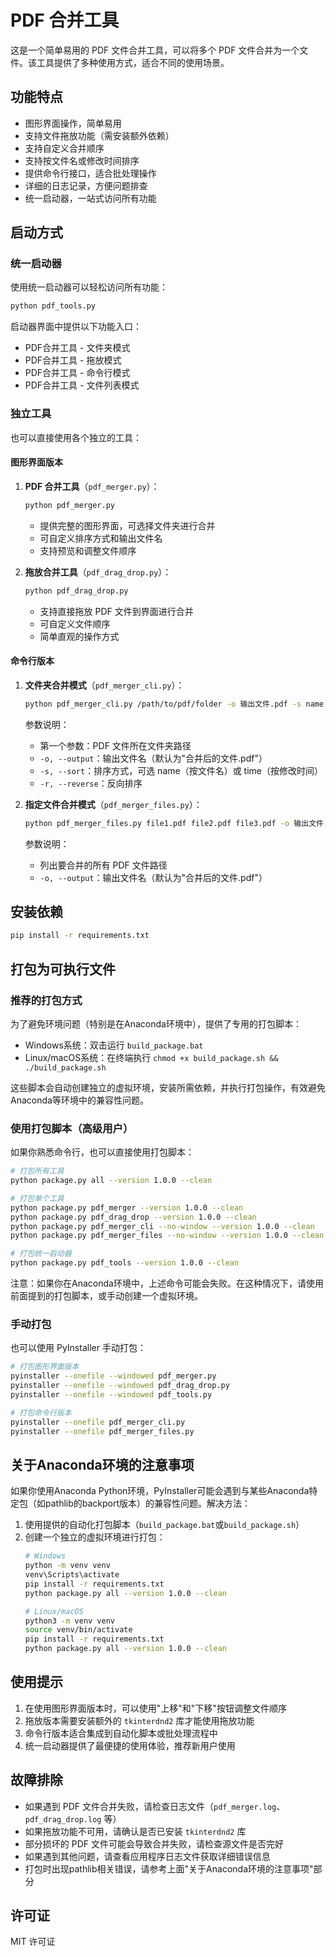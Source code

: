 # PDF 合并工具

这是一个简单易用的 PDF 文件合并工具，可以将多个 PDF 文件合并为一个文件。该工具提供了多种使用方式，适合不同的使用场景。

## 功能特点

- 图形界面操作，简单易用
- 支持文件拖放功能（需安装额外依赖）
- 支持自定义合并顺序
- 支持按文件名或修改时间排序
- 提供命令行接口，适合批处理操作
- 详细的日志记录，方便问题排查
- 统一启动器，一站式访问所有功能

## 启动方式

### 统一启动器

使用统一启动器可以轻松访问所有功能：

```bash
python pdf_tools.py
```

启动器界面中提供以下功能入口：
- PDF合并工具 - 文件夹模式
- PDF合并工具 - 拖放模式
- PDF合并工具 - 命令行模式
- PDF合并工具 - 文件列表模式

### 独立工具

也可以直接使用各个独立的工具：

#### 图形界面版本

1. **PDF 合并工具**（`pdf_merger.py`）：
   ```bash
   python pdf_merger.py
   ```
   - 提供完整的图形界面，可选择文件夹进行合并
   - 可自定义排序方式和输出文件名
   - 支持预览和调整文件顺序

2. **拖放合并工具**（`pdf_drag_drop.py`）：
   ```bash
   python pdf_drag_drop.py
   ```
   - 支持直接拖放 PDF 文件到界面进行合并
   - 可自定义文件顺序
   - 简单直观的操作方式

#### 命令行版本

1. **文件夹合并模式**（`pdf_merger_cli.py`）：
   ```bash
   python pdf_merger_cli.py /path/to/pdf/folder -o 输出文件.pdf -s name
   ```
   参数说明：
   - 第一个参数：PDF 文件所在文件夹路径
   - `-o, --output`：输出文件名（默认为"合并后的文件.pdf"）
   - `-s, --sort`：排序方式，可选 name（按文件名）或 time（按修改时间）
   - `-r, --reverse`：反向排序

2. **指定文件合并模式**（`pdf_merger_files.py`）：
   ```bash
   python pdf_merger_files.py file1.pdf file2.pdf file3.pdf -o 输出文件.pdf
   ```
   参数说明：
   - 列出要合并的所有 PDF 文件路径
   - `-o, --output`：输出文件名（默认为"合并后的文件.pdf"）

## 安装依赖

```bash
pip install -r requirements.txt
```

## 打包为可执行文件

### 推荐的打包方式

为了避免环境问题（特别是在Anaconda环境中），提供了专用的打包脚本：

- Windows系统：双击运行 `build_package.bat`
- Linux/macOS系统：在终端执行 `chmod +x build_package.sh && ./build_package.sh`

这些脚本会自动创建独立的虚拟环境，安装所需依赖，并执行打包操作，有效避免Anaconda等环境中的兼容性问题。

### 使用打包脚本（高级用户）

如果你熟悉命令行，也可以直接使用打包脚本：

```bash
# 打包所有工具
python package.py all --version 1.0.0 --clean

# 打包单个工具
python package.py pdf_merger --version 1.0.0 --clean
python package.py pdf_drag_drop --version 1.0.0 --clean
python package.py pdf_merger_cli --no-window --version 1.0.0 --clean
python package.py pdf_merger_files --no-window --version 1.0.0 --clean

# 打包统一启动器
python package.py pdf_tools --version 1.0.0 --clean
```

注意：如果你在Anaconda环境中，上述命令可能会失败。在这种情况下，请使用前面提到的打包脚本，或手动创建一个虚拟环境。

### 手动打包

也可以使用 PyInstaller 手动打包：

```bash
# 打包图形界面版本
pyinstaller --onefile --windowed pdf_merger.py
pyinstaller --onefile --windowed pdf_drag_drop.py 
pyinstaller --onefile --windowed pdf_tools.py

# 打包命令行版本
pyinstaller --onefile pdf_merger_cli.py
pyinstaller --onefile pdf_merger_files.py
```

## 关于Anaconda环境的注意事项

如果你使用Anaconda Python环境，PyInstaller可能会遇到与某些Anaconda特定包（如pathlib的backport版本）的兼容性问题。解决方法：

1. 使用提供的自动化打包脚本（`build_package.bat`或`build_package.sh`）
2. 创建一个独立的虚拟环境进行打包：
   ```bash
   # Windows
   python -m venv venv
   venv\Scripts\activate
   pip install -r requirements.txt
   python package.py all --version 1.0.0 --clean
   
   # Linux/macOS
   python3 -m venv venv
   source venv/bin/activate
   pip install -r requirements.txt
   python package.py all --version 1.0.0 --clean
   ```

## 使用提示

1. 在使用图形界面版本时，可以使用"上移"和"下移"按钮调整文件顺序
2. 拖放版本需要安装额外的 `tkinterdnd2` 库才能使用拖放功能
3. 命令行版本适合集成到自动化脚本或批处理流程中
4. 统一启动器提供了最便捷的使用体验，推荐新用户使用

## 故障排除

- 如果遇到 PDF 文件合并失败，请检查日志文件（`pdf_merger.log`、`pdf_drag_drop.log` 等）
- 如果拖放功能不可用，请确认是否已安装 `tkinterdnd2` 库
- 部分损坏的 PDF 文件可能会导致合并失败，请检查源文件是否完好
- 如果遇到其他问题，请查看应用程序日志文件获取详细错误信息
- 打包时出现pathlib相关错误，请参考上面"关于Anaconda环境的注意事项"部分

## 许可证

MIT 许可证 